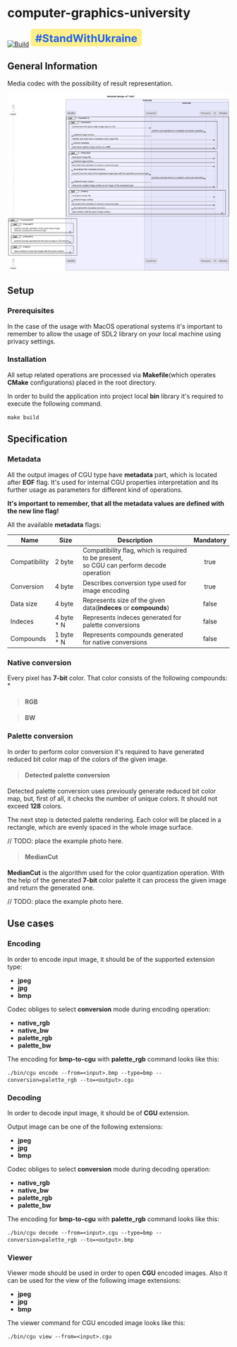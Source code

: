 # computer-graphics-university

[![Build](https://github.com/YarikRevich/computer-graphics-university/actions/workflows/build.yml/badge.svg)](https://github.com/YarikRevich/computer-graphics-university/actions/workflows/build.yml)
[![StandWithUkraine](https://raw.githubusercontent.com/vshymanskyy/StandWithUkraine/main/badges/StandWithUkraine.svg)](https://github.com/vshymanskyy/StandWithUkraine/blob/main/docs/README.md)

## General Information

Media codec with the possibility of result representation.

![](./docs/detailed-design.png)

## Setup

### Prerequisites

In the case of the usage with MacOS operational systems it's important to remember to allow the usage of SDL2 library on your local machine using privacy settings. 

### Installation
All setup related operations are processed via **Makefile**(which operates **CMake** configurations) placed in the root directory.

In order to build the application into project local **bin** library it's required to execute the following command.
```shell
make build
```

## Specification

### Metadata

All the output images of CGU type have **metadata** part, which is located after **EOF** flag. It's used for internal CGU properties
interpretation and its further usage as parameters for different kind of operations.

**It's important to remember, that all the metadata values are defined with the new line flag!**

All the available **metadata** flags:

| Name      | Size | Description | Mandatory |
| ----------- | ----------- | ----------- | ----------- |
| Compatibility      |  2 byte  |       Compatibility flag, which is required to be present, <br />so CGU can perform decode operation   |    <center>true</center>     |
| Conversion   |  4 byte  |      Describes conversion type used for image encoding       |   <center>true</center>    |
| Data size   |    4 byte     |    Represents size of the given data(**indeces** or **compounds**)          |   <center>false</center>   | 
| Indeces   |  4 byte * N        |    Represents indeces generated for palette conversions          |   <center>false</center>   | 
| Compounds   | 1 byte * N        |     Represents compounds generated for native conversions        |   <center>false</center>   | 

### Native conversion

Every pixel has **7-bit** color. That color consists of the following compounds:
* 

> #### RGB

> #### BW

### Palette conversion

In order to perform color conversion it's required to have generated reduced bit color map of the colors
of the given image.

> #### Detected palette conversion

Detected palette conversion uses previously generate reduced bit color map, but, first of all, it checks the number of unique colors. It should not exceed **128** colors. 

The next step is detected palette rendering. Each color will be placed in a rectangle, which are evenly spaced in the whole image surface.

// TODO: place the example photo here.

> #### MedianCut

**MedianCut** is the algorithm used for the color quantization operation. With the help of the generated **7-bit** color palette it can process the given image and return the generated one.

// TODO: place the example photo here. 

## Use cases

### Encoding

In order to encode input image, it should be of the supported extension type:
* **jpeg**
* **jpg**
* **bmp**

Codec obliges to select **conversion** mode during encoding operation:
* **native_rgb**
* **native_bw**
* **palette_rgb**
* **palette_bw**

The encoding for **bmp-to-cgu** with **palette_rgb** command looks like this:

```shell
./bin/cgu encode --from=<input>.bmp --type=bmp --conversion=palette_rgb --to=<output>.cgu
```

### Decoding

In order to decode input image, it should be of **CGU** extension.

Output image can be one of the following extensions:
* **jpeg**
* **jpg**
* **bmp**

Codec obliges to select **conversion** mode during decoding operation:
* **native_rgb**
* **native_bw**
* **palette_rgb**
* **palette_bw**

The encoding for **bmp-to-cgu** with **palette_rgb** command looks like this:

```shell
./bin/cgu decode --from=<input>.cgu --type=bmp --conversion=palette_rgb --to=<output>.bmp
```

### Viewer

Viewer mode should be used in order to open **CGU** encoded images. Also it can be used for 
the view of the following image extensions:
* **jpeg**
* **jpg**
* **bmp**

The viewer command for CGU encoded image looks like this:

```shell
./bin/cgu view --from=<input>.cgu
```